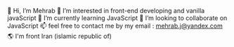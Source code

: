 👋 Hi, I’m Mehrab 
 👀 I’m interested in front-end developing and vanilla javaScript
 🌱 I’m currently learning JavaScript
 💞️ I’m looking to collaborate on JavaScript
 📫 feel free to contact me by my email : mehrab.j@yandex.com
 🌎 I'm front Iran (islamic republic of)

